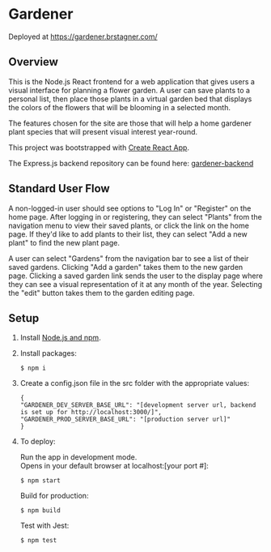 # Gardener

Deployed at https://gardener.brstagner.com/

## Overview

This is the Node.js React frontend for a web application that gives users a visual interface for planning a flower garden. A user can save plants to a personal list, then place those plants in a virtual garden bed that displays the colors of the flowers that will be blooming in a selected month.

The features chosen for the site are those that will help a home gardener plant species that will present visual interest year-round.

This project was bootstrapped with [Create React App](https://github.com/facebook/create-react-app).

The Express.js backend repository can be found here: [gardener-backend](https://github.com/brstagner/gardener-backend)

## Standard User Flow

A non-logged-in user should see options to "Log In" or "Register" on the home page. After logging in or registering, they can select "Plants" from the navigation menu to view their saved plants, or click the link on the home page. If they'd like to add plants to their list, they can select "Add a new plant" to find the new plant page.

A user can select "Gardens" from the navigation bar to see a list of their saved gardens. Clicking "Add a garden" takes them to the new garden page. Clicking a saved garden link sends the user to the display page where they can see a visual representation of it at any month of the year. Selecting the "edit" button takes them to the garden editing page.

## Setup

1. Install [Node.js and npm](https://docs.npmjs.com/downloading-and-installing-node-js-and-npm).

2. Install packages:

   ```
   $ npm i
   ```

3. Create a config.json file in the src folder with the appropriate values:

   ```
   {
   "GARDENER_DEV_SERVER_BASE_URL": "[development server url, backend is set up for http://localhost:3000/]",
   "GARDENER_PROD_SERVER_BASE_URL": "[production server url]"
   }
   ```

4. To deploy:

   Run the app in development mode.  
   Opens in your default browser at localhost:[your port #]:

   ```
   $ npm start
   ```

   Build for production:

   ```
   $ npm build
   ```

   Test with Jest:

   ```
   $ npm test
   ```
